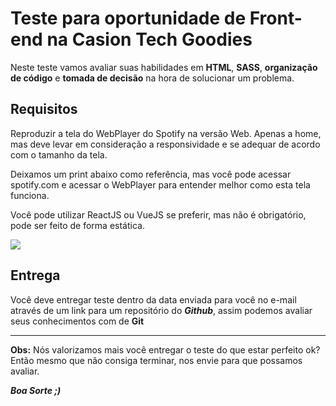 # Teste para oportunidade de Front-end na Casion Tech Goodies

Neste teste vamos avaliar suas habilidades em **HTML**, **SASS**, **organização de código** e **tomada de decisão** na hora de solucionar um problema.

## Requisitos

Reproduzir a tela do WebPlayer do Spotify na versão Web. Apenas a home, mas deve levar em consideração a responsividade e se adequar de acordo com o tamanho da tela.

Deixamos um print abaixo como referência, mas você pode acessar spotify.com e acessar o WebPlayer para entender melhor como esta tela funciona.

Você pode utilizar ReactJS ou VueJS se preferir, mas não é obrigatório, pode ser feito de forma estática.

![](https://i.imgur.com/DzCXI3x.png)

## Entrega

Você deve entregar teste dentro da data enviada para você no e-mail através de um link para um repositório do ***Github***, assim podemos avaliar seus conhecimentos com de **Git**

<hr>

**Obs:** Nós valorizamos mais você entregar o teste do que estar perfeito ok? Então mesmo que não consiga terminar, nos envie para que possamos avaliar.

***Boa Sorte ;)***